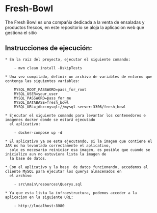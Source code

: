# Fresh-Bowl
The Fresh Bowl es una compañia dedicada a la venta de ensaladas y productos frescos, en este repositorio se aloja la aplicacion web que gestiona el sitio

## Instrucciones de ejecución:

    * En la raiz del proyecto, ejecutar el siguiente comando: 

        - mvn clean install -DskipTests

    * Una vez compilado, definir un archivo de variables de entorno que contenga las siguientes variables:

        MYSQL_ROOT_PASSWORD=pass_for_root
        MYSQL_USER=your_user
        MYSQL_PASSWORD=pass_for_me
        MYSQL_DATABASE=fresh_bowl
        MYSQL_URL=jdbc:mysql://mysql-server:3306/fresh_bowl

    * Ejecutar el siguiente comando para levantar los contenedores e imagenes docker donde se estará ejecutado
      el aplicativo:

        - docker-compose up -d

    * El aplicativo ya se esta ejecutando, si la imagen que contiene el JAR no ha levantado correctamente el aplicativo, 
      solo es necesario reiniciar esa imagen, es posible que cuando se inicializo aun no estuviera lista la imagen de 
      la base de datos.

    * Con el aplicativo y la base  de datos funcionando, accedemos al cliente MySQL para ejecutar los querys almacenados en 
      el archivo 

        - src\main\resources\Querys.sql

    * Ya que esta lista la infraestructura, podemos acceder a la aplicacion en la siguiente URL:

        - http://localhost:8080
